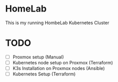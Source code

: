 # HomeLab
This is my running HombeLab Kubernetes Cluster


# TODO
- [ ] Proxmox setup (Manual) 
- [ ] Kubernetes node setup on Proxmox (Terraform)
- [ ] K3s Installation on Proxmox nodes (Ansible)
- [ ] Kubernetes Setup (Terraform)